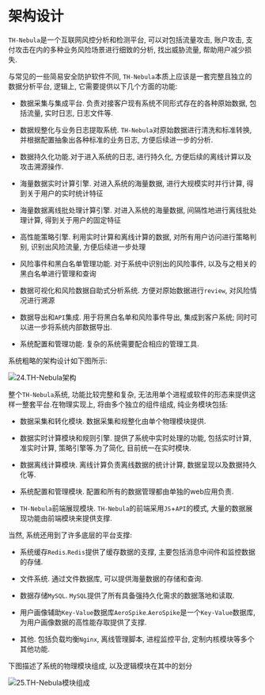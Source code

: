 # 架构设计

`TH-Nebula`是一个互联网风控分析和检测平台, 可以对包括流量攻击, 账户攻击, 支付攻击在内的多种业务风险场景进行细致的分析, 找出威胁流量, 帮助用户减少损失.

与常见的一些简易安全防护软件不同, `TH-Nebula`本质上应该是一套完整且独立的数据分析平台, 逻辑上, 它需要提供以下几个方面的功能:

- 数据采集与集成平台. 负责对接客户现有系统不同形式存在的各种原始数据, 包括流量, 实时日志, 日志文件等.

- 数据规整化与业务日志提取系统. `TH-Nebula`对原始数据进行清洗和标准转换, 并根据配置抽象出各种标准的业务日志, 方便后续进一步的分析.

- 数据持久化功能.对于进入系统的日志, 进行持久化, 方便后续的离线计算以及攻击溯源操作.

- 海量数据实时计算引擎. 对进入系统的海量数据, 进行大规模实时并行计算, 得到关于用户的实时统计特征

- 海量数据离线批处理计算引擎. 对进入系统的海量数据, 间隔性地进行离线批处理计算, 得到关于用户的固定特征

- 高性能策略引擎. 利用实时计算和离线计算的数据, 对所有用户访问进行策略判别, 识别出风险流量, 方便后续进一步处理

- 风险事件和黑白名单管理功能. 对于系统中识别出的风险事件, 以及与之相关的黑白名单进行管理和查询

- 数据可视化和风险数据自助式分析系统. 方便对原始数据进行`review`, 对风险情况进行溯源

- 数据导出和`API`集成. 用于将黑白名单和风险事件导出, 集成到客户系统; 同时可以进一步将系统内部数据导出.

- 系统配置和管理功能. 复杂的系统需要配合相应的管理工具.

系统粗略的架构设计如下图所示: 

![24.TH-Nebula架构](http://www.z4a.net/images/2018/11/28/24.png)


整个`TH-Nebula`系统, 功能比较完整和复杂, 无法用单个进程或软件的形态来提供这样一整套平台.在物理实现上, 将由多个独立的组件组成, 纯业务模块包括:

- 数据采集和转化模块. 数据采集和规整化由单个物理模块提供.

- 数据实时计算模块和规则引擎. 提供了系统中实时处理的功能, 包括实时计算, 准实时计算, 策略引擎等.为了简化, 目前统一在实时模块.

- 数据离线计算模块. 离线计算负责离线数据的统计计算, 数据呈现以及数据持久化等.

- 系统配置和管理模块. 配置和所有的数据管理都由单独的web应用负责.

- `TH-Nebula`前端展现模块. `TH-Nebula`的前端采用`JS`+`API`的模式, 大量的数据展现功能由前端模块来提供支撑.

当然, 系统还用到了许多底层的平台支撑:

- 系统缓存``Redis``.``Redis``提供了缓存数据的支撑, 主要包括消息中间件和监控数据的存储.

- 文件系统. 通过文件数据库, 可以提供海量数据的存储和查询.

- 数据存储`MySQL`. `MySQL`提供了所有具备强持久化需求的数据落地和读取.

- 用户画像辅助`Key-Value`数据库`AeroSpike`.`AeroSpike`是一个`Key-Value`数据库, 为用户画像数据的高性能存取提供了支撑.

- 其他. 包括负载均衡``Nginx``, 离线管理脚本, 进程监控平台, 定制内核模块等多个其他功能.

下图描述了系统的物理模块组成, 以及逻辑模块在其中的划分

![25.TH-Nebula模块组成](http://www.z4a.net/images/2018/11/28/25.png)
